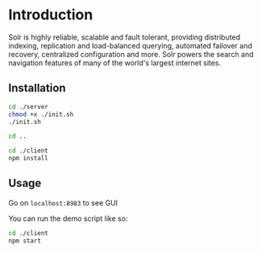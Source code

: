 # Introduction

Solr is highly reliable, scalable and fault tolerant, providing distributed indexing, replication and load-balanced querying, automated failover and recovery, centralized configuration and more. Solr powers the search and navigation features of many of the world's largest internet sites.

## Installation

```bash
cd ./server
chmod +x ./init.sh
./init.sh
```

```bash
cd ..
```

```bash
cd ./client
npm install
```

## Usage

Go on ```localhost:8983``` to see GUI

You can run the demo script like so:

```bash
cd ./client
npm start
```

